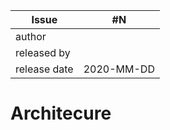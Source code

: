 
| Issue |  #N |
| ----- | --- |
| author       | |
| released by  | |
| release date | 2020-MM-DD |

# Architecure
